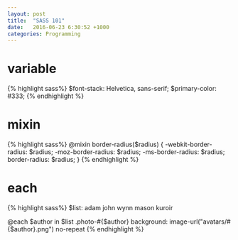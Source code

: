 ```yaml
---
layout: post
title:  "SASS 101"
date:   2016-06-23 6:30:52 +1000
categories: Programming
---
```


variable
========
{% highlight sass%}
$font-stack:    Helvetica, sans-serif;
$primary-color: #333;
{% endhighlight %}

mixin
=====
{% highlight sass%}
@mixin border-radius($radius) {
  -webkit-border-radius: $radius;
     -moz-border-radius: $radius;
      -ms-border-radius: $radius;
          border-radius: $radius;
}
{% endhighlight %}

each
====
{% highlight sass%}
$list: adam john wynn mason kuroir

  @each $author in $list
    .photo-#{$author}
      background: image-url("avatars/#{$author}.png") no-repeat
{% endhighlight %}



